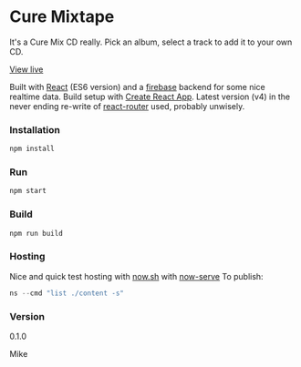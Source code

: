 # Cure Mixtape

It's a Cure Mix CD really. Pick an album, select a track to add it to your own CD.

[View live](https://ns-qfekwfocsj.now.sh)

Built with [React](https://facebook.github.io/react/index.html) (ES6 version) and a [firebase](https://firebase.google.com/) backend for some nice realtime data. Build setup with [Create React App](https://github.com/facebookincubator/create-react-app). Latest version (v4) in the never ending re-write of [react-router](https://github.com/ReactTraining/react-router/tree/v4) used, probably unwisely.


### Installation
```javascript
npm install
```

### Run
```javascript
npm start
```

### Build
```javascript
npm run build
```

### Hosting
Nice and quick test hosting with [now.sh](https://zeit.co/now/) with [now-serve](https://github.com/zeit/now-serve)
To publish:
```javascript
ns --cmd "list ./content -s"
```

### Version
0.1.0

Mike